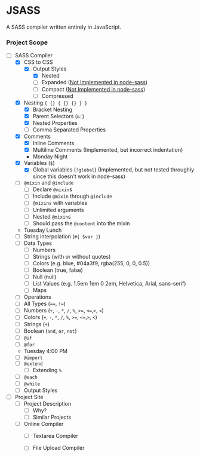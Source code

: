
# JSASS

A SASS compiler written entirely in JavaScript.

### Project Scope

- [ ] SASS Compiler
  - [x] CSS to CSS
    - [x] Output Styles
      - [x] Nested
      - [ ] Expanded ([Not Implemented in node-sass](https://www.npmjs.org/package/node-sass#outputstyle))
      - [ ] Compact ([Not Implemented in node-sass](https://www.npmjs.org/package/node-sass#outputstyle))
      - [ ] Compressed
  - [x] Nesting `{ {} { {} {} } }`
    - [x] Bracket Nesting
    - [x] Parent Selectors (`&:`)
    - [x] Nested Properties
    - [ ] Comma Separated Properties
  - [x] Comments 
    - [x] Inline Comments
    - [x] Multiline Comments (Implemented, but incorrect indentation)
    - Monday Night  
  - [x] Variables (`$`)
    - [x] Global variables (`!global`) (Implemented, but not tested throughly since this doesn't work in node-sass)
  - [ ] `@mixin` and `@include`
    - [ ] Declare `@mixin`s
    - [ ] Include `@mixin` through `@include`
    - [ ] `@mixins` with variables
    - [ ] Unlimited arguments
    - [ ] Nested `@mixin`s
    - [ ] Should pass the `@content` into the mixin
  - Tuesday Lunch
  - [ ] String interpolation (`#{ $var }`)
  - [ ] Data Types
    - [ ] Numbers
    - [ ] Strings (with or without quotes)
    - [ ] Colors (e.g. blue, #04a3f9, rgba(255, 0, 0, 0.5))
    - [ ] Boolean (true, false)
    - [ ] Null (null)
    - [ ] List Values (e.g. 1.5em 1em 0 2em, Helvetica, Arial, sans-serif)
    - [ ] Maps
  - [ ] Operations
   - [ ] All Types (`==`, `!=`)
   - [ ] Numbers (`+`, `-`, `*`, `/`, `%`, `>=`, `<=`,`>`, `<`)
   - [ ] Colors (`+`, `-`, `*`, `/`, `%`, `>=`, `<=`,`>`, `<`)
   - [ ] Strings (`+`)
   - [ ] Boolean (`and`, `or`, `not`)
  - [ ] `@if`
  - [ ] `@for`
  - Tuesday 4:00 PM
  - [ ] `@import`
  - [ ] `@extend`
    -  [ ] Extending `%`
  - [ ] `@each`
  - [ ] `@while`
  - [ ] Output Styles
- [ ] Project Site
    - [ ] Project Description
        - [ ] Why? 
        - [ ] Similar Projects
    - [ ] Online Compiler
        - [ ] Textarea Compiler
        - [ ] File Upload Compiler


